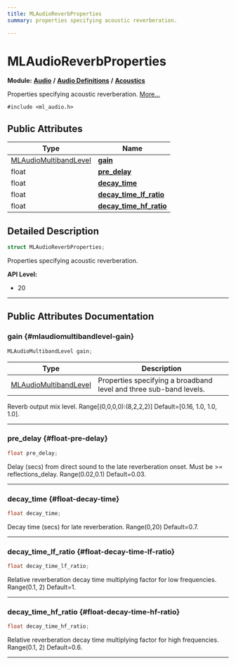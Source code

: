 ```yaml
---
title: MLAudioReverbProperties
summary: properties specifying acoustic reverberation. 

---
```


# MLAudioReverbProperties

**Module:** **[Audio](/api-ref/api/Modules/group___audio/group___audio.md)** **/** **[Audio Definitions](/api-ref/api/Modules/group___audio/group___audio_defs/group___audio_defs.md)** **/** **[Acoustics](/api-ref/api/Modules/group___audio/group___audio_defs/group___def_acoustics/group___def_acoustics.md)**



Properties specifying acoustic reverberation.  [More...](#detailed-description)


`#include <ml_audio.h>`

## Public Attributes

| Type           | Name           |
| -------------- | -------------- |
| [MLAudioMultibandLevel](/api-ref/api/Modules/group___audio/group___audio_defs/struct_m_l_audio_multiband_level.md) | **[gain](/api-ref/api/Modules/group___audio/group___audio_defs/group___audio_defs.md#mlaudiomultibandlevel-gain)**  |
| float | **[pre_delay](/api-ref/api/Modules/group___audio/group___audio_defs/group___audio_defs.md#float-pre-delay)**  |
| float | **[decay_time](/api-ref/api/Modules/group___audio/group___audio_defs/group___audio_defs.md#float-decay-time)**  |
| float | **[decay_time_lf_ratio](/api-ref/api/Modules/group___audio/group___audio_defs/group___audio_defs.md#float-decay-time-lf-ratio)**  |
| float | **[decay_time_hf_ratio](/api-ref/api/Modules/group___audio/group___audio_defs/group___audio_defs.md#float-decay-time-hf-ratio)**  |

## Detailed Description

```cpp
struct MLAudioReverbProperties;
```

Properties specifying acoustic reverberation. 




**API Level:**
  * 20




-----------
## Public Attributes Documentation

### gain {#mlaudiomultibandlevel-gain}

```cpp
MLAudioMultibandLevel gain;
```



| Type | Description |
|--|--|
| [MLAudioMultibandLevel](/api-ref/api/Modules/group___audio/group___audio_defs/struct_m_l_audio_multiband_level.md) | Properties specifying a broadband level and three sub-band levels.  |


Reverb output mix level. Range[(0,0,0,0):(8,2,2,2)] Default=[0.16, 1.0, 1.0, 1.0]. 





-----------

### pre_delay {#float-pre-delay}

```cpp
float pre_delay;
```


Delay (secs) from direct sound to the late reverberation onset. Must be >= reflections_delay. Range(0.02,0.1) Default=0.03. 





-----------

### decay_time {#float-decay-time}

```cpp
float decay_time;
```


Decay time (secs) for late reverberation. Range(0,20) Default=0.7. 





-----------

### decay_time_lf_ratio {#float-decay-time-lf-ratio}

```cpp
float decay_time_lf_ratio;
```


Relative reverberation decay time multiplying factor for low frequencies. Range(0.1, 2) Default=1. 





-----------

### decay_time_hf_ratio {#float-decay-time-hf-ratio}

```cpp
float decay_time_hf_ratio;
```


Relative reverberation decay time multiplying factor for high frequencies. Range(0.1, 2) Default=0.6. 





-----------


